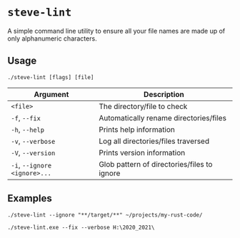 # `steve-lint`

A simple command line utility to ensure all your file names are made up of only alphanumeric characters.

## Usage
```
./steve-lint [flags] [file]
```

| Argument                     | Description                                  |
| ---------------------------- | -------------------------------------------- |
| `<file>`                     | The directory/file to check                  |
| `-f`, `--fix`                | Automatically rename directories/files       |
| `-h`, `--help`               | Prints help information                      |
| `-v`, `--verbose`            | Log all directories/files traversed          |
| `-V`, `--version`            | Prints version information                   |
| `-i`, `--ignore <ignore>...` |  Glob pattern of directories/files to ignore |

## Examples

```
./steve-lint --ignore "**/target/**" ~/projects/my-rust-code/

./steve-lint.exe --fix --verbose H:\2020_2021\
```
